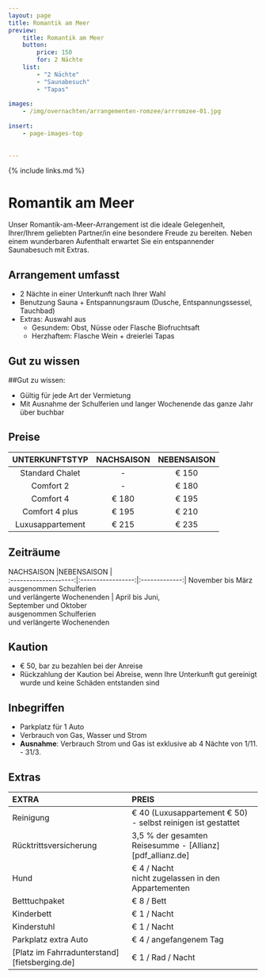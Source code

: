```yaml
---
layout: page
title: Romantik am Meer
preview: 
    title: Romantik am Meer
    button:
        price: 150
        for: 2 Nächte
    list:
        - "2 Nächte"
        - "Saunabesuch"
        - "Tapas"
        
images:
    - /img/overnachten/arrangementen-romzee/arrromzee-01.jpg
    
insert:
    - page-images-top
    
    
---
```


{% include links.md %}


# Romantik am Meer

Unser Romantik-am-Meer-Arrangement ist die ideale Gelegenheit, Ihrer/Ihrem geliebten Partner/in eine besondere Freude zu bereiten. Neben einem wunderbaren Aufenthalt erwartet Sie ein entspannender Saunabesuch mit Extras.

## Arrangement umfasst
- 2 Nächte in einer Unterkunft nach Ihrer Wahl
- Benutzung Sauna + Entspannungsraum (Dusche, Entspannungssessel, Tauchbad)
- Extras: Auswahl aus
    - Gesundem: Obst, Nüsse oder Flasche Biofruchtsaft
    - Herzhaftem: Flasche Wein + dreierlei Tapas


## Gut zu wissen
##Gut zu wissen:
- Gültig für jede Art der Vermietung
- Mit Ausnahme der Schulferien und langer Wochenende das ganze Jahr über buchbar

## Preise

UNTERKUNFTSTYP      | NACHSAISON  | NEBENSAISON  |
:------------------:|:-----------:|:-------------:
Standard Chalet     |-            |€ 150                
Comfort 2           |-            |€ 180               
Comfort 4           |€ 180        |€ 195         
Comfort 4 plus      |€ 195        |€ 210  
Luxusappartement    |€ 215        |€ 235         
        


## Zeiträume

NACHSAISON           |NEBENSAISON      |   
:--------------------:|:-----------------:|:-------------:|
November bis März<br> ausgenommen Schulferien <br>und verlängerte Wochenenden | April bis Juni,<br>September und Oktober <br>ausgenommen Schulferien <br>und verlängerte Wochenenden

## Kaution
- € 50, bar zu bezahlen bei der Anreise
- Rückzahlung der Kaution bei Abreise, wenn Ihre Unterkunft gut gereinigt wurde und keine Schäden entstanden sind

## Inbegriffen
- Parkplatz für 1 Auto
- Verbrauch von Gas, Wasser und Strom
- **Ausnahme**: Verbrauch Strom und Gas ist exklusive ab 4 Nächte von 1/11. - 31/3.

## Extras
EXTRA               | PREIS 
:-------------------|:-----------|
Reinigung          | € 40 (Luxusappartement € 50) - selbst reinigen ist gestattet
Rücktrittsversicherung| 3,5 % der gesamten Reisesumme - [Allianz][pdf_allianz.de] 
Hund                  | € 4 / Nacht<br> nicht zugelassen in den Appartementen     
Betttuchpaket         | € 8 / Bett
Kinderbett           | € 1 / Nacht
Kinderstuhl         | € 1 / Nacht
Parkplatz extra Auto  | € 4 / angefangenem Tag
[Platz im Fahrradunterstand][fietsberging.de]| € 1 / Rad / Nacht

